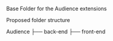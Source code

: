Base Folder for the Audience extensions

Proposed folder structure 

Audience
├── back-end
├── front-end

